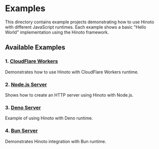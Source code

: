 # Examples

This directory contains example projects demonstrating how to use Hinoto with different JavaScript runtimes. Each example shows a basic "Hello World" implementation using the Hinoto framework.

## Available Examples

### 1. [CloudFlare Workers](./workers/)
Demonstrates how to use Hinoto with CloudFlare Workers runtime.

### 2. [Node.js Server](./node_server/)
Shows how to create an HTTP server using Hinoto with Node.js.

### 3. [Deno Server](./deno_server/)
Example of using Hinoto with Deno runtime.

### 4. [Bun Server](./bun_server/)
Demonstrates Hinoto integration with Bun runtime.
